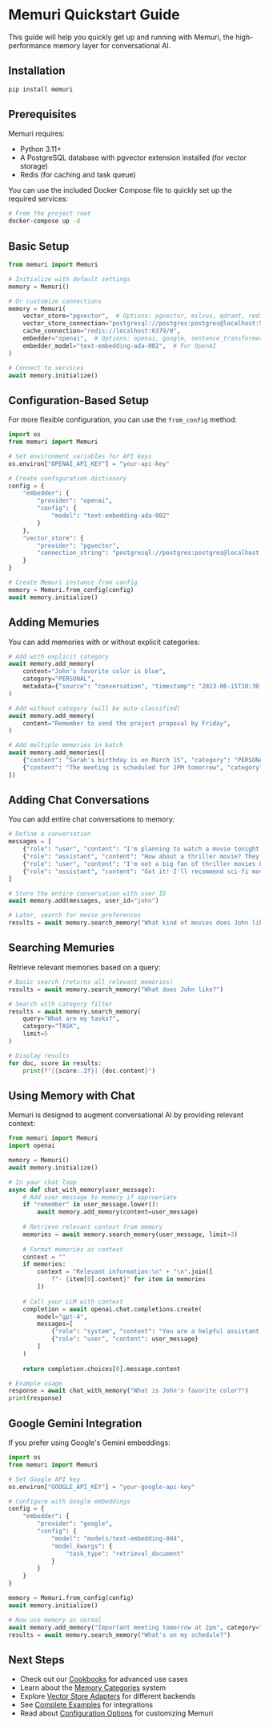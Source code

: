 # Memuri Quickstart Guide

This guide will help you quickly get up and running with Memuri, the high-performance memory layer for conversational AI.

## Installation

```bash
pip install memuri
```

## Prerequisites

Memuri requires:

- Python 3.11+
- A PostgreSQL database with pgvector extension installed (for vector storage)
- Redis (for caching and task queue)

You can use the included Docker Compose file to quickly set up the required services:

```bash
# From the project root
docker-compose up -d
```

## Basic Setup

```python
from memuri import Memuri

# Initialize with default settings
memory = Memuri()

# Or customize connections
memory = Memuri(
    vector_store="pgvector",  # Options: pgvector, milvus, qdrant, redis_vector
    vector_store_connection="postgresql://postgres:postgres@localhost:5432/memuri",
    cache_connection="redis://localhost:6379/0",
    embedder="openai",  # Options: openai, google, sentence_transformers
    embedder_model="text-embedding-ada-002",  # For OpenAI
)

# Connect to services
await memory.initialize()
```

## Configuration-Based Setup

For more flexible configuration, you can use the `from_config` method:

```python
import os
from memuri import Memuri

# Set environment variables for API keys
os.environ["OPENAI_API_KEY"] = "your-api-key" 

# Create configuration dictionary
config = {
    "embedder": {
        "provider": "openai",
        "config": {
            "model": "text-embedding-ada-002"
        }
    },
    "vector_store": {
        "provider": "pgvector",
        "connection_string": "postgresql://postgres:postgres@localhost:5432/memuri"
    }
}

# Create Memuri instance from config
memory = Memuri.from_config(config)
await memory.initialize()
```

## Adding Memuries

You can add memories with or without explicit categories:

```python
# Add with explicit category
await memory.add_memory(
    content="John's favorite color is blue",
    category="PERSONAL",
    metadata={"source": "conversation", "timestamp": "2023-06-15T10:30:00Z"}
)

# Add without category (will be auto-classified)
await memory.add_memory(
    content="Remember to send the project proposal by Friday",
)

# Add multiple memories in batch
await memory.add_memories([
    {"content": "Sarah's birthday is on March 15", "category": "PERSONAL"},
    {"content": "The meeting is scheduled for 2PM tomorrow", "category": "TASK"}
])
```

## Adding Chat Conversations

You can add entire chat conversations to memory:

```python
# Define a conversation
messages = [
    {"role": "user", "content": "I'm planning to watch a movie tonight. Any recommendations?"},
    {"role": "assistant", "content": "How about a thriller movie? They can be quite engaging."},
    {"role": "user", "content": "I'm not a big fan of thriller movies but I love sci-fi movies."},
    {"role": "assistant", "content": "Got it! I'll recommend sci-fi movies in the future."}
]

# Store the entire conversation with user ID
await memory.add(messages, user_id="john")

# Later, search for movie preferences
results = await memory.search_memory("What kind of movies does John like?")
```

## Searching Memuries

Retrieve relevant memories based on a query:

```python
# Basic search (returns all relevant memories)
results = await memory.search_memory("What does John like?")

# Search with category filter
results = await memory.search_memory(
    query="What are my tasks?",
    category="TASK",
    limit=5
)

# Display results
for doc, score in results:
    print(f"[{score:.2f}] {doc.content}")
```

## Using Memory with Chat

Memuri is designed to augment conversational AI by providing relevant context:

```python
from memuri import Memuri
import openai

memory = Memuri()
await memory.initialize()

# In your chat loop
async def chat_with_memory(user_message):
    # Add user message to memory if appropriate
    if "remember" in user_message.lower():
        await memory.add_memory(content=user_message)
    
    # Retrieve relevant context from memory
    memories = await memory.search_memory(user_message, limit=3)
    
    # Format memories as context
    context = ""
    if memories:
        context = "Relevant information:\n" + "\n".join([
            f"- {item[0].content}" for item in memories
        ])
    
    # Call your LLM with context
    completion = await openai.chat.completions.create(
        model="gpt-4",
        messages=[
            {"role": "system", "content": "You are a helpful assistant. " + context},
            {"role": "user", "content": user_message}
        ]
    )
    
    return completion.choices[0].message.content

# Example usage
response = await chat_with_memory("What is John's favorite color?")
print(response)
```

## Google Gemini Integration

If you prefer using Google's Gemini embeddings:

```python
import os
from memuri import Memuri

# Set Google API key
os.environ["GOOGLE_API_KEY"] = "your-google-api-key"

# Configure with Google embeddings
config = {
    "embedder": {
        "provider": "google",
        "config": {
            "model": "models/text-embedding-004",
            "model_kwargs": {
                "task_type": "retrieval_document"
            }
        }
    }
}

memory = Memuri.from_config(config)
await memory.initialize()

# Now use memory as normal
await memory.add_memory("Important meeting tomorrow at 2pm", category="TASK")
results = await memory.search_memory("What's on my schedule?")
```

## Next Steps

- Check out our [Cookbooks](../cookbooks/index.md) for advanced use cases
- Learn about the [Memory Categories](../cookbooks/memory_categories.md) system
- Explore [Vector Store Adapters](../api-reference/adapters.md) for different backends
- See [Complete Examples](../examples/index.md) for integrations 
- Read about [Configuration Options](configuration.md) for customizing Memuri 